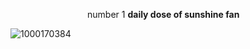 ⠀⠀⠀⠀⠀⠀⠀⠀⠀⠀⠀⠀number 1 __daily dose of sunshine fan__

![1000170384](https://github.com/user-attachments/assets/380e4028-ac28-4c2b-b48d-34c8597921bc)
